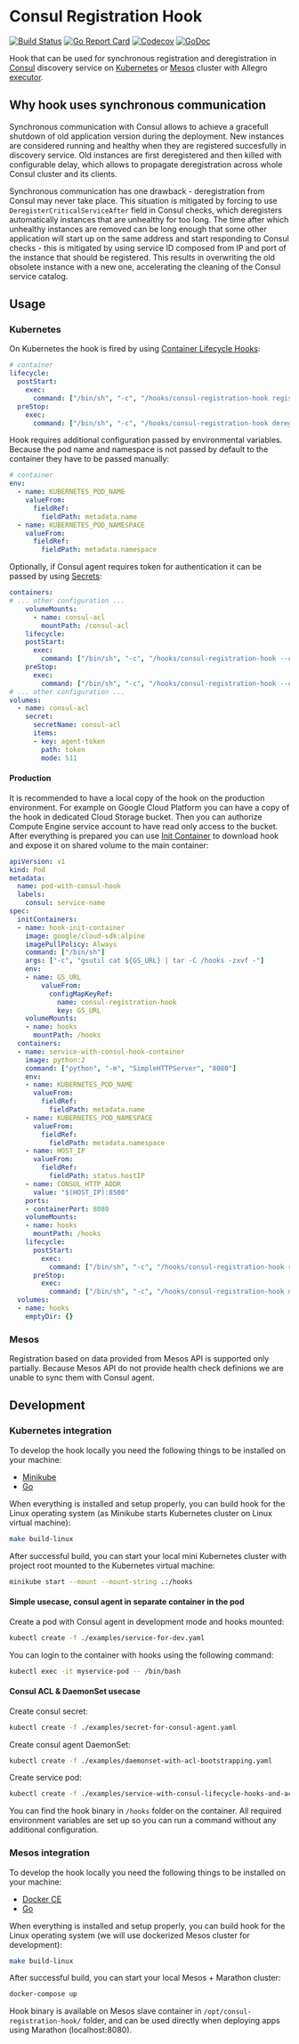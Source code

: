 # Consul Registration Hook

[![Build Status](https://github.com/allegro/consul-registration-hook/actions/workflows/golangci.yaml/badge.svg)](https://github.com/allegro/consul-registration-hook/actions/workflows/golangci.yaml)
[![Go Report Card](https://goreportcard.com/badge/github.com/allegro/consul-registration-hook)](https://goreportcard.com/report/github.com/allegro/consul-registration-hook)
[![Codecov](https://codecov.io/gh/allegro/consul-registration-hook/branch/master/graph/badge.svg)](https://codecov.io/gh/allegro/consul-registration-hook)
[![GoDoc](https://godoc.org/github.com/allegro/consul-registration-hook?status.svg)](https://godoc.org/github.com/allegro/consul-registration-hook)

Hook that can be used for synchronous registration and deregistration in
[Consul][1] discovery service on [Kubernetes][2] or [Mesos][3] cluster with
Allegro [executor][4].

## Why hook uses synchronous communication

Synchronous communication with Consul allows to achieve a gracefull shutdown of
old application version during the deployment. New instances are considered
running and healthy when they are registered succesfully in discovery service.
Old instances are first deregistered and then killed with configurable delay,
which allows to propagate deregistration across whole Consul cluster and its
clients.

Synchronous communication has one drawback - deregistration from Consul may never
take place. This situation is mitigated by forcing to use `DeregisterCriticalServiceAfter`
field in Consul checks, which deregisters automatically instances that are
unhealthy for too long. The time after which unhealthy instances are removed can
be long enough that some other application will start up on the same address and
start responding to Consul checks - this is mitigated by using service ID
composed from IP and port of the instance that should be registered. This results
in overwriting the old obsolete instance with a new one, accelerating the
cleaning of the Consul service catalog.

## Usage

### Kubernetes

On Kubernetes the hook is fired by using [Container Lifecycle Hooks][7]:

```yaml
# container
lifecycle:
  postStart:
    exec:
      command: ["/bin/sh", "-c", "/hooks/consul-registration-hook register k8s"]
  preStop:
    exec:
      command: ["/bin/sh", "-c", "/hooks/consul-registration-hook deregister k8s"]
```

Hook requires additional configuration passed by environmental variables. Because
the pod name and namespace is not passed by default to the container they have
to be passed manually:

```yaml
# container
env:
  - name: KUBERNETES_POD_NAME
    valueFrom:
      fieldRef:
        fieldPath: metadata.name
  - name: KUBERNETES_POD_NAMESPACE
    valueFrom:
      fieldRef:
        fieldPath: metadata.namespace
```

Optionally, if Consul agent requires token for authentication it can be passed
by using [Secrets][8]:

```yaml
containers:
# ... other configuration ...
    volumeMounts:
      - name: consul-acl
        mountPath: /consul-acl
    lifecycle:
    postStart:
      exec:
        command: ["/bin/sh", "-c", "/hooks/consul-registration-hook --consul-acl-file /consul-acl/token register k8s"]
    preStop:
      exec:
        command: ["/bin/sh", "-c", "/hooks/consul-registration-hook --consul-acl-file /consul-acl/token deregister k8s"]
# ... other configuration ...
volumes:
  - name: consul-acl
    secret:
      secretName: consul-acl
      items:
      - key: agent-token
        path: token
        mode: 511
```

#### Production

It is recommended to have a local copy of the hook on the production environment.
For example on Google Cloud Platform you can have a copy of the hook in dedicated
Cloud Storage bucket. Then you can authorize Compute Engine service account to
have read only access to the bucket. After everything is prepared you can use
[Init Container][9] to download hook and expose it on shared volume to the main
container:

```yaml
apiVersion: v1
kind: Pod
metadata:
  name: pod-with-consul-hook
  labels:
    consul: service-name
spec:
  initContainers:
  - name: hook-init-container
    image: google/cloud-sdk:alpine
    imagePullPolicy: Always
    command: ["/bin/sh"]
    args: ["-c", "gsutil cat ${GS_URL} | tar -C /hooks -zxvf -"]
    env:
    - name: GS_URL
        valueFrom:
          configMapKeyRef:
            name: consul-registration-hook
            key: GS_URL
    volumeMounts:
    - name: hooks
      mountPath: /hooks
  containers:
  - name: service-with-consul-hook-container
    image: python:2
    command: ["python", "-m", "SimpleHTTPServer", "8080"]
    env:
    - name: KUBERNETES_POD_NAME
      valueFrom:
        fieldRef:
          fieldPath: metadata.name
    - name: KUBERNETES_POD_NAMESPACE
      valueFrom:
        fieldRef:
          fieldPath: metadata.namespace
    - name: HOST_IP
      valueFrom:
        fieldRef:
          fieldPath: status.hostIP
    - name: CONSUL_HTTP_ADDR
      value: "$(HOST_IP):8500"
    ports:
    - containerPort: 8080
    volumeMounts:
    - name: hooks
      mountPath: /hooks
    lifecycle:
      postStart:
        exec:
          command: ["/bin/sh", "-c", "/hooks/consul-registration-hook register k8s"]
      preStop:
        exec:
          command: ["/bin/sh", "-c", "/hooks/consul-registration-hook deregister k8s"]
  volumes:
  - name: hooks
    emptyDir: {}
```

### Mesos

Registration based on data provided from Mesos API is supported only partially.
Because Mesos API do not provide health check definions we are unable to sync
them with Consul agent.

## Development

### Kubernetes integration

To develop the hook locally you need the following things to be installed on
your machine:

* [Minikube][5]
* [Go][6]

When everything is installed and setup properly, you can build hook for the Linux
operating system (as Minikube starts Kubernetes cluster on Linux virtual machine):

```bash
make build-linux
```

After successful build, you can start your local mini Kubernetes cluster with
project root mounted to the Kubernetes virtual machine:

```bash
minikube start --mount --mount-string .:/hooks
```

#### Simple usecase, consul agent in separate container in the pod

Create a pod with Consul agent in development mode and hooks mounted:

```bash
kubectl create -f ./examples/service-for-dev.yaml
```

You can login to the container with hooks using the following command:

```bash
kubectl exec -it myservice-pod -- /bin/bash
```

#### Consul ACL & DaemonSet usecase

Create consul secret:

```bash
kubectl create -f ./examples/secret-for-consul-agent.yaml
```

Create consul agent DaemonSet:

```bash
kubectl create -f ./examples/daemonset-with-acl-bootstrapping.yaml
```

Create service pod:

```bash
kubectl create -f ./examples/service-with-consul-lifecycle-hooks-and-acl-support.yaml
```

You can find the hook binary in `/hooks` folder on the container. All required
environment variables are set up so you can run a command without any additional
configuration.

### Mesos integration

To develop the hook locally you need the following things to be installed on
your machine:

* [Docker CE][10]
* [Go][6]

When everything is installed and setup properly, you can build hook for the Linux
operating system (we will use dockerized Mesos cluster for development):

```bash
make build-linux
```

After successful build, you can start your local Mesos + Marathon cluster:

```bash
docker-compose up
```

Hook binary is available on Mesos slave container in `/opt/consul-registration-hook/`
folder, and can be used directly when deploying apps using Marathon (localhost:8080).

[1]: https://www.consul.io/
[2]: https://kubernetes.io/
[3]: http://mesos.apache.org/
[4]: https://github.com/allegro/mesos-executor/
[5]: https://kubernetes.io/docs/getting-started-guides/minikube/
[6]: https://golang.org/doc/install
[7]: https://kubernetes.io/docs/concepts/containers/container-lifecycle-hooks/
[8]: https://kubernetes.io/docs/concepts/configuration/secret/
[9]: https://kubernetes.io/docs/concepts/workloads/pods/init-containers/
[10]: https://www.docker.com/get-docker
